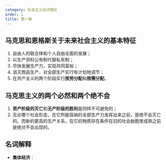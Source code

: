 ```yaml
---
category: 社会主义经济理论
order: 1
title: 第一章
---
```


## 马克思和恩格斯关于未来社会主义的基本特征

1. 自由人的联合体和个人自由全面的发展；
2. 以生产资料公有制代替私有制；
3. 尽快发展生产力，实现共同富裕；
4. 消灭商品生产，对全部生产实行有计划地调节；
5. 在共产主义的两个阶段实行**按劳分配**和**按需分配**。

## 马克思主义的两个必然和两个绝不会

1. **资产阶级的灭亡**和**无产阶级的胜利**是同样不可避免的；
2. 无论哪个社会形态，在它所能容纳的全部生产力发挥出来之前，是绝不会灭亡的。而新的更高的生产关系，在它的物质存在条件在旧的社会胎胞里成熟之前是绝对不会出现的。

## 名词解释

* **集体经济**：